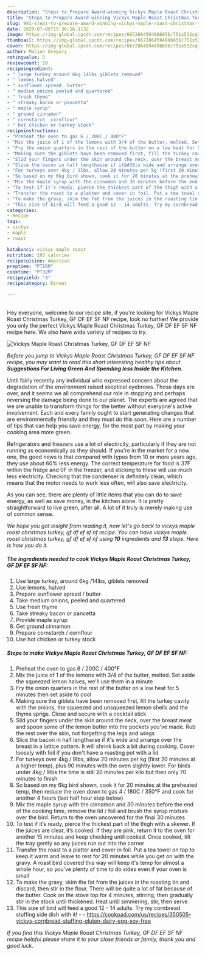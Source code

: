 ```yaml
---
description: "Steps to Prepare Award-winning Vickys Maple Roast Christmas Turkey, GF DF EF SF NF"
title: "Steps to Prepare Award-winning Vickys Maple Roast Christmas Turkey, GF DF EF SF NF"
slug: 941-steps-to-prepare-award-winning-vickys-maple-roast-christmas-turkey-gf-df-ef-sf-nf
date: 2020-07-06T15:36:16.113Z
image: https://img-global.cpcdn.com/recipes/6672864594886656/751x532cq70/vickys-maple-roast-christmas-turkey-gf-df-ef-sf-nf-recipe-main-photo.jpg
thumbnail: https://img-global.cpcdn.com/recipes/6672864594886656/751x532cq70/vickys-maple-roast-christmas-turkey-gf-df-ef-sf-nf-recipe-main-photo.jpg
cover: https://img-global.cpcdn.com/recipes/6672864594886656/751x532cq70/vickys-maple-roast-christmas-turkey-gf-df-ef-sf-nf-recipe-main-photo.jpg
author: Marion Gregory
ratingvalue: 5
reviewcount: 10
recipeingredient:
- " large turkey around 6kg 14lbs giblets removed"
- " lemons halved"
- " sunflower spread  butter"
- " medium onions peeled and quartered"
- " fresh thyme"
- " streaky bacon or pancetta"
- " maple syrup"
- " ground cinnamon"
- " cornstarch  cornflour"
- " hot chicken or turkey stock"
recipeinstructions:
- "Preheat the oven to gas 6 / 200C / 400°F"
- "Mix the juice of 1 of the lemons with 3/4 of the butter, melted. Set aside the squeezed lemon halves, we&#39;ll use them in a minute"
- "Fry the onion quarters in the rest of the butter on a low heat for 5 minutes then set aside to cool"
- "Making sure the giblets have been removed first, fill the turkey cavity with the onions, the squeezed and unsqueezed lemon shells and the thyme sprigs. Close and secure with a cocktail stick"
- "Slid your fingers under the skin around the neck, over the breast meat and spoon some of the lemon butter into the pockets you&#39;ve made. Rub the rest over the skin, not forgetting the legs and wings"
- "Slice the bacon in half lengthwise if it&#39;s wide and arrange over the breast in a lattice pattern. It will shrink back a bit during cooking. Cover loosely with foil if you don&#39;t have a roasting pot with a lid"
- "For turkeys over 4kg / 9lbs, allow 20 minutes per kg (first 20 minutes at a higher temp), plus 90 minutes with the oven slightly lower. For birds under 4kg / 9lbs the time is still 20 minutes per kilo but then only 70 minutes to finish"
- "So based on my 6kg bird shown, cook it for 20 minutes at the preheated temp, then reduce the oven down to gas 4 / 180C / 350°F and cook for another 4 hours (last half hour step below)"
- "Mix the maple syrup with the cinnamon and 30 minutes before the end of the cooking time, remove the lid / foil and brush the syrup mixture over the bird. Return to the oven uncovered for the final 30 minutes"
- "To test if it’s ready, pierce the thickest part of the thigh with a skewer. If the juices are clear, it’s cooked. If they are pink, return it to the oven for another 15 minutes and keep checking until cooked. Once cooked, tilt the tray gently so any juices run out into the corner"
- "Transfer the roast to a platter and cover in foil. Put a tea towel on top to keep it warm and leave to rest for 20 minutes while you get on with the gravy. A roast bird covered this way will keep it&#39;s temp for almost a whole hour, so you&#39;ve plenty of time to do sides even if your oven is small"
- "To make the gravy, skim the fat from the juices in the roasting tin and discard, then stir in the flour. There will be quite a lot of fat because of the butter. Cook on the stove top for 4 minutes, stirring, then gradually stir in the stock until thickened. Heat until simmering, stir, then serve"
- "This size of bird will feed a good 12 - 14 adults. Try my cornbread stuffing side dish with it!  https://cookpad.com/us/recipes/350505-vickys-cornbread-stuffing-gluten-dairy-egg-soy-free"
categories:
- Recipe
tags:
- vickys
- maple
- roast

katakunci: vickys maple roast 
nutrition: 193 calories
recipecuisine: American
preptime: "PT26M"
cooktime: "PT32M"
recipeyield: "3"
recipecategory: Dinner

---
```

<br>
Hey everyone, welcome to our recipe site, if you're looking for Vickys Maple Roast Christmas Turkey, GF DF EF SF NF recipe, look no further! We provide you only the perfect Vickys Maple Roast Christmas Turkey, GF DF EF SF NF recipe here. We also have wide variety of recipes to try.
<br>


![Vickys Maple Roast Christmas Turkey, GF DF EF SF NF](https://img-global.cpcdn.com/recipes/6672864594886656/751x532cq70/vickys-maple-roast-christmas-turkey-gf-df-ef-sf-nf-recipe-main-photo.jpg)

<i>Before you jump to Vickys Maple Roast Christmas Turkey, GF DF EF SF NF recipe, you may want to read this short interesting healthy tips about 
<strong>Suggestions For Living Green And Spending less Inside the Kitchen</strong>.</i>
</br>

Until fairly recently any individual who expressed concern about the degradation of the environment raised skeptical eyebrows. Those days are over, and it seems we all comprehend our role in stopping and perhaps reversing the damage being done to our planet. The experts are agreed that we are unable to transform things for the better without everyone's active involvement. Each and every family ought to start generating changes that are environmentally friendly and they must do this soon. Here are a number of tips that can help you save energy, for the most part by making your cooking area more green.

Refrigerators and freezers use a lot of electricity, particularly if they are not running as economically as they should. If you're in the market for a new one, the good news is that compared with types from 10 or more years ago, they use about 60% less energy. The correct temperature for food is 37F within the fridge and 0F in the freezer, and sticking to these will use much less electricity. Checking that the condenser is definitely clean, which means that the motor needs to work less often, will also save electricity.

As you can see, there are plenty of little items that you can do to save energy, as well as save money, in the kitchen alone. It is pretty straightforward to live green, after all. A lot of it truly is merely making use of common sense.


<i>We hope you got insight from reading it, now let's go back to vickys maple roast christmas turkey, gf df ef sf nf recipe. You can have vickys maple roast christmas turkey, gf df ef sf nf using <strong>10</strong> ingredients and <strong>13</strong> steps. Here is how you do it.
</i>

##### The ingredients needed to cook Vickys Maple Roast Christmas Turkey, GF DF EF SF NF:

1. Use  large turkey, around 6kg /14lbs, giblets removed
1. Use  lemons, halved
1. Prepare  sunflower spread / butter
1. Take  medium onions, peeled and quartered
1. Use  fresh thyme
1. Take  streaky bacon or pancetta
1. Provide  maple syrup
1. Get  ground cinnamon
1. Prepare  cornstarch / cornflour
1. Use  hot chicken or turkey stock


##### Steps to make Vickys Maple Roast Christmas Turkey, GF DF EF SF NF:

1. Preheat the oven to gas 6 / 200C / 400°F
1. Mix the juice of 1 of the lemons with 3/4 of the butter, melted. Set aside the squeezed lemon halves, we&#39;ll use them in a minute
1. Fry the onion quarters in the rest of the butter on a low heat for 5 minutes then set aside to cool
1. Making sure the giblets have been removed first, fill the turkey cavity with the onions, the squeezed and unsqueezed lemon shells and the thyme sprigs. Close and secure with a cocktail stick
1. Slid your fingers under the skin around the neck, over the breast meat and spoon some of the lemon butter into the pockets you&#39;ve made. Rub the rest over the skin, not forgetting the legs and wings
1. Slice the bacon in half lengthwise if it&#39;s wide and arrange over the breast in a lattice pattern. It will shrink back a bit during cooking. Cover loosely with foil if you don&#39;t have a roasting pot with a lid
1. For turkeys over 4kg / 9lbs, allow 20 minutes per kg (first 20 minutes at a higher temp), plus 90 minutes with the oven slightly lower. For birds under 4kg / 9lbs the time is still 20 minutes per kilo but then only 70 minutes to finish
1. So based on my 6kg bird shown, cook it for 20 minutes at the preheated temp, then reduce the oven down to gas 4 / 180C / 350°F and cook for another 4 hours (last half hour step below)
1. Mix the maple syrup with the cinnamon and 30 minutes before the end of the cooking time, remove the lid / foil and brush the syrup mixture over the bird. Return to the oven uncovered for the final 30 minutes
1. To test if it’s ready, pierce the thickest part of the thigh with a skewer. If the juices are clear, it’s cooked. If they are pink, return it to the oven for another 15 minutes and keep checking until cooked. Once cooked, tilt the tray gently so any juices run out into the corner
1. Transfer the roast to a platter and cover in foil. Put a tea towel on top to keep it warm and leave to rest for 20 minutes while you get on with the gravy. A roast bird covered this way will keep it&#39;s temp for almost a whole hour, so you&#39;ve plenty of time to do sides even if your oven is small
1. To make the gravy, skim the fat from the juices in the roasting tin and discard, then stir in the flour. There will be quite a lot of fat because of the butter. Cook on the stove top for 4 minutes, stirring, then gradually stir in the stock until thickened. Heat until simmering, stir, then serve
1. This size of bird will feed a good 12 - 14 adults. Try my cornbread stuffing side dish with it! -  - https://cookpad.com/us/recipes/350505-vickys-cornbread-stuffing-gluten-dairy-egg-soy-free


<i>If you find this Vickys Maple Roast Christmas Turkey, GF DF EF SF NF recipe helpful please share it to your close friends or family, thank you and good luck.</i>
